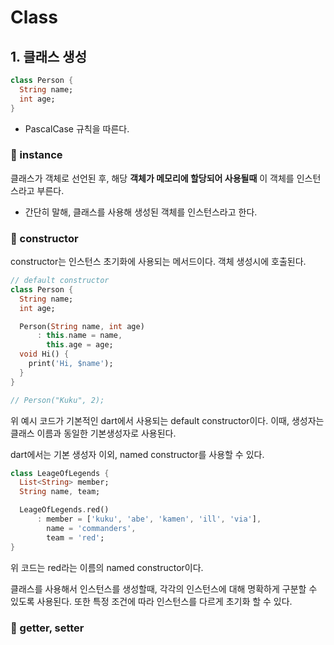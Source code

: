 # Class

## 1. 클래스 생성

```dart
class Person {
  String name;
  int age;
}
```

- PascalCase 규칙을 따른다.

### 📌 instance

클래스가 객체로 선언된 후, 해당 **객체가 메모리에 할당되어 사용될때** 이 객체를 인스턴스라고 부른다.

- 간단히 말해, 클래스를 사용해 생성된 객체를 인스턴스라고 한다.

### 📌 constructor

constructor는 인스턴스 초기화에 사용되는 메서드이다. 객체 생성시에 호출된다.

```dart
// default constructor
class Person {
  String name;
  int age;

  Person(String name, int age)
      : this.name = name,
        this.age = age;
  void Hi() {
    print('Hi, $name');
  }
}

// Person("Kuku", 2);
```

위 예시 코드가 기본적인 dart에서 사용되는 default constructor이다.
이때, 생성자는 클래스 이름과 동일한 기본생성자로 사용된다.

dart에서는 기본 생성자 이외, named constructor를 사용할 수 있다.

```dart
class LeageOfLegends {
  List<String> member;
  String name, team;

  LeageOfLegends.red()
      : member = ['kuku', 'abe', 'kamen', 'ill', 'via'],
        name = 'commanders',
        team = 'red';
}
```

위 코드는 red라는 이름의 named constructor이다.

클래스를 사용해서 인스턴스를 생성할때, 각각의 인스턴스에 대해 명확하게 구분할 수 있도록 사용된다.
또한 특정 조건에 따라 인스턴스를 다르게 초기화 할 수 있다.

### 📌 getter, setter
